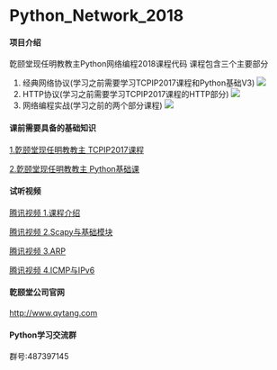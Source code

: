 # Python_Network_2018

#### 项目介绍
亁颐堂现任明教教主Python网络编程2018课程代码
课程包含三个主要部分
1. 经典网络协议(学习之前需要学习TCPIP2017课程和Python基础V3)
![](https://gitee.com/qytang/Python_Network_2018/raw/master/img/net1.png)
2. HTTP协议(学习之前需要学习TCPIP2017课程的HTTP部分)
![](https://gitee.com/qytang/Python_Network_2018/raw/master/img/net2.png)
3. 网络编程实战(学习之前的两个部分课程)
![](https://gitee.com/qytang/Python_Network_2018/raw/master/img/net3.png)

#### 课前需要具备的基础知识
[1.亁颐堂现任明教教主 TCPIP2017课程](https://gitee.com/qytanggit/TCPIP2017)

[2.亁颐堂现任明教教主 Python基础课](https://gitee.com/qytanggit/Python_Basic)

#### 试听视频
[腾讯视频 1.课程介绍](https://v.qq.com/x/page/c07325sfq17.html)

[腾讯视频 2.Scapy与基础模块](https://v.qq.com/x/page/j0732b4z1hp.html)

[腾讯视频 3.ARP](https://v.qq.com/x/page/s0732c69pi4.html)

[腾讯视频 4.ICMP与IPv6](https://v.qq.com/x/page/q0732zr196r.html)


#### 亁颐堂公司官网
http://www.qytang.com

#### Python学习交流群
群号:487397145